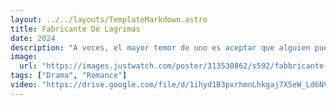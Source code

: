 ```yaml
---
layout: ../../layouts/TemplateMarkdown.astro
title: Fabricante De Lagrimas
date: 2024
description: "A veces, el mayor temor de uno es aceptar que alguien pueda amarlo honestamente por lo que es. Nica y Rigel están listos para descubrirlo juntos."
image:
  url: "https://images.justwatch.com/poster/313530862/s592/fabbricante-di-lacrime"
tags: ["Drama", "Romance"]
video: "https://drive.google.com/file/d/1ihyd1B3pxrhmnLhkgaj7X5eW_Ld6NVvl/preview"
---
```

